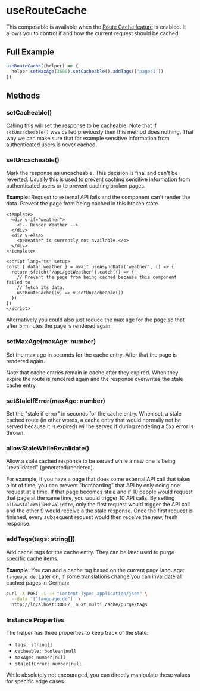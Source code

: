 # useRouteCache

This composable is available when the
[Route Cache feature](/features/route-cache) is enabled. It allows you to
control if and how the current request should be cached.

## Full Example

```typescript
useRouteCache((helper) => {
  helper.setMaxAge(3600).setCacheable().addTags(['page:1'])
})
```

## Methods

### setCacheable()

Calling this will set the response to be cacheable. Note that if
`setUncacheable()` was called previously then this method does nothing. That way
we can make sure that for example sensitive information from authenticated users
is never cached.

### setUncacheable()

Mark the response as uncacheable. This decision is final and can't be reverted.
Usually this is used to prevent caching sensitive information from authenticated
users or to prevent caching broken pages.

**Example:** Request to external API fails and the component can't render the
data. Prevent the page from being cached in this broken state.

```vue
<template>
  <div v-if="weather">
    <!-- Render Weather -->
  </div>
  <div v-else>
    <p>Weather is currently not available.</p>
  </div>
</template>

<script lang="ts" setup>
const { data: weather } = await useAsyncData('weather', () => {
  return $fetch('/api/getWeather').catch(() => {
    // Prevent the page from being cached because this component failed to
    // fetch its data.
    useRouteCache((v) => v.setUncacheable())
  })
})
</script>
```

Alternatively you could also just reduce the max age for the page so that after
5 minutes the page is rendered again.

### setMaxAge(maxAge: number)

Set the max age in seconds for the cache entry. After that the page is rendered
again.

Note that cache entries remain in cache after they expired. When they expire the
route is rendered again and the response overwrites the stale cache entry.

### setStaleIfError(maxAge: number)

Set the "stale if error" in seconds for the cache entry. When set, a stale
cached route (in other words, a cache entry that would normally not be served
because it is expired) will be served if during rendering a 5xx error is thrown.

### allowStaleWhileRevalidate()

Allow a stale cached response to be served while a new one is being
"revalidated" (generated/rendered).

For example, if you have a page that does some external API call that takes a
lot of time, you can prevent "bombarding" that API by only doing one request at
a time. If that page becomes stale and if 10 people would request that page at
the same time, you would trigger 10 API calls. By setting
`allowStaleWhileRevalidate`, only the first request would trigger the API call
and the other 9 would receive a the stale response. Once the first request is
finished, every subsequent request would then receive the new, fresh response.

### addTags(tags: string[])

Add cache tags for the cache entry. They can be later used to purge specific
cache items.

**Example:** You can add a cache tag based on the current page language:
`language:de`. Later on, if some translations change you can invalidate all
cached pages in German:

```bash
curl -X POST -i -H "Content-Type: application/json" \
  --data '["language:de"]' \
  http://localhost:3000/__nuxt_multi_cache/purge/tags
```

### Instance Properties

The helper has three properties to keep track of the state:

- `tags: string[]`
- `cacheable: boolean|null`
- `maxAge: number|null`
- `staleIfError: number|null`

While absolutely not encouraged, you can directly manipulate these values for
specific edge cases.
